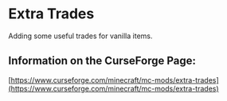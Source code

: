 # Extra Trades
Adding some useful trades for vanilla items.
## Information on the CurseForge Page:
[https://www.curseforge.com/minecraft/mc-mods/extra-trades](https://www.curseforge.com/minecraft/mc-mods/extra-trades)
